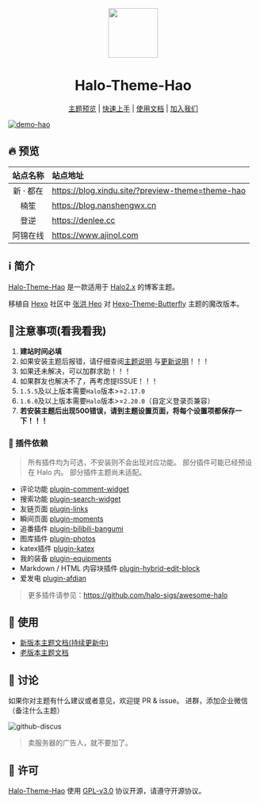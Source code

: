 <div align="center">
<!-- 主题Logo -->
<img width="100px" src="https://api.minio.yyds.pink/moony/files/2024/04/halo-theme-hao-sbxqdmuv.png">
<!-- 主题名称 -->
<h1>Halo-Theme-Hao</h1>
<!-- 快捷导航 -->
<p align="center">

[主题预览](#-预览) | [快速上手](#-安装) | [使用文档](https://www.yuque.com/liuzhihangs/halo-theme-hao) | [加入我们](#-讨论)

</p>
</div>

<!-- 主题预览图 -->
[![demo-hao](https://redirect.cnkj.site:8099/bKlEJK.webp?type=blog)](https://blog.xindu.site)

## 🔥 预览

|  站点名称  |          站点地址           |
|:------:|:-----------------------|
| 新 · 都在 | https://blog.xindu.site/?preview-theme=theme-hao |
|楠笙|https://blog.nanshengwx.cn|
|登逆|https://denlee.cc|
|阿锦在线|https://www.ajinol.com|

## ℹ️ 简介

[Halo-Theme-Hao](https://github.com/chengzhongxue/halo-theme-hao)
是一款适用于 [Halo2.x](https://github.com/halo-dev/halo) 的博客主题。

移植自 [Hexo](https://hexo.io/zh-cn/index.html) 社区中 [张洪 Heo](https://blog.zhheo.com/)
对 [Hexo-Theme-Butterfly](https://github.com/chengzhongxue/halo-theme-hao)
主题的魔改版本。

## 🚨注意事项(看我看我)

1. **建站时间必填**
2. 如果安装主题后报错，请仔细查阅[主题说明](https://github.com/chengzhongxue/halo-theme-hao)
   与[更新说明](https://github.com/chengzhongxue/halo-theme-hao/releases)！！！
3. 如果还未解决，可以加群求助！！！
4. 如果群友也解决不了，再考虑提ISSUE！！！
5. `1.5.5`及以上版本需要`Halo`版本>=`2.17.0`
6. `1.6.0`及以上版本需要`Halo`版本>=`2.20.0`（自定义登录页兼容）
7. **若安装主题后出现500错误，请到主题设置页面，将每个设置项都保存一下！！！**

### 🔌 插件依赖

> 所有插件均为可选，不安装则不会出现对应功能。
> 部分插件可能已经预设在 Halo 内。
> 部分插件主题尚未适配。

- 评论功能 [plugin-comment-widget](https://github.com/halo-sigs/plugin-comment-widget/releases)
- 搜索功能 [plugin-search-widget](https://github.com/halo-sigs/plugin-search-widget/releases)
- 友链页面 [plugin-links](https://github.com/halo-sigs/plugin-links)
- 瞬间页面 [plugin-moments](https://github.com/halo-sigs/plugin-moments)
- 追番插件 [plugin-bilibili-bangumi](https://github.com/Roozenlz/plugin-bilibili-bangumi)
- 图库插件 [plugin-photos](https://github.com/halo-sigs/plugin-photos)
- katex插件 [plugin-katex](https://github.com/chengzhongxue/plugin-katex/releases/)
- 我的装备 [plugin-equipments](https://github.com/chengzhongxue/plugin-equipments)
- Markdown / HTML 内容块插件 [plugin-hybrid-edit-block](https://www.halo.run/store/apps/app-NgHnY)
- 爱发电 [plugin-afdian](https://github.com/carolcoral/plugin-afdian)

> 更多插件请参见：https://github.com/halo-sigs/awesome-halo

## 📝 使用

* [新版本主题文档(持续更新中)](https://docs.kunkunyu.com/docs/hao)
* [老版本主题文档](https://www.yuque.com/liuzhihangs/halo-theme-hao)

## 💬 讨论

如果你对主题有什么建议或者意见，欢迎提 PR & issue。
进群，添加企业微信 （备注什么主题）

[//]: # (<img width="360" src="https://api.minio.yyds.pink/halo-docs/2024/11/%E5%BE%AE%E4%BF%A1%E5%9B%BE%E7%89%87_20241107125530.jpg" />)

![github-discus](WX20241126-135909@2x.png)

> 卖服务器的广告人，就不要加了。



## 🔐 许可

[Halo-Theme-Hao](https://github.com/chengzhongxue/halo-theme-hao) 使用 [GPL-v3.0](./LICENSE) 协议开源，请遵守开源协议。





